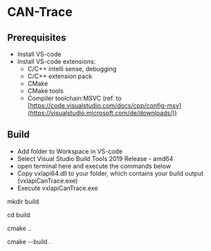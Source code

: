 # CAN-Trace

## Prerequisites

- Install VS-code
- Install VS-code extensions:
  - C/C++ intelli sense, debugging
  - C/C++ extension pack
  - CMake
  - CMake tools
  - Compiler toolchain:MSVC (ref. to [https://code.visualstudio.com/docs/cpp/config-msv](https://visualstudio.microsoft.com/de/downloads/))
 
## Build
- Add folder to Workspace in VS-code
- Select Visual Studio Build Tools 2019 Release - amd64
- open terminal here and execute the commands below
- Copy vxlapi64.dll to your folder, which contains your build output (vxlapiCanTrace.exe)
- Execute vxlapiCanTrace.exe

mkdir build

cd build

cmake ..

cmake --build .





